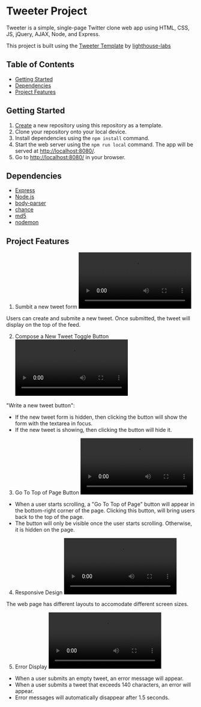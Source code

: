 # Tweeter Project

Tweeter is a simple, single-page Twitter clone web app using HTML, CSS, JS, jQuery, AJAX, Node, and Express.

This project  is built using the [Tweeter Template](https://github.com/lighthouse-labs/tweeter) by [lighthouse-labs](https://github.com/lighthouse-labs)

## Table of Contents
- [Getting Started](#getting-started)
- [Dependencies](#dependencies)
- [Project Features](#project-features)

## Getting Started

1. [Create](https://docs.github.com/en/repositories/creating-and-managing-repositories/creating-a-repository-from-a-template) a new repository using this repository as a template.
2. Clone your repository onto your local device.
3. Install dependencies using the `npm install` command.
3. Start the web server using the `npm run local` command. The app will be served at <http://localhost:8080/>.
4. Go to <http://localhost:8080/> in your browser.

## Dependencies

- [Express](https://expressjs.com/)
- [Node.js](https://nodejs.org/en/)
- [body-parser](https://expressjs.com/en/resources/middleware/body-parser.html)
- [chance](https://chancejs.com/)
- [md5](https://github.com/pvorb/node-md5)
- [nodemon](https://nodemon.io/)

## Project Features

1. Sumbit a new tweet form
![Video of a user composing a new tweet](.docs/new-tweet.mp4)

Users can create and submite a new tweet. Once submitted, the tweet will display on the top of the feed.

2. Compose a New Tweet Toggle Button
![Video of the toggle new tweet button being clicked](.docs/toggle-btn.mp4)

"Write a new tweet button":
- If the new tweet form is hidden, then clicking the button will show the form with the textarea in focus.
- If the new tweet is showing, then clicking the button will hide it. 

3. Go To Top of Page Button
![Video of the go to top of page button being clicked](.docs/top-page-btn.mp4)

- When a user starts scrolling, a "Go To Top of Page" button will appear in the bottom-right corner of the page. Clicking this button, will bring users back to the top of the page. 
- The button will only be visible once the user starts scrolling. Otherwise, it is hidden on the page.

4. Responsive Design
![Video of the responsive design layouts](.docs/responsive-design.mp4)

The web page has different layouts to accomodate different screen sizes.

5. Error Display
![Video of an error when trying to tweet an empty message](.docs/error-msg.mp4)

- When a user submits an empty tweet, an error message will appear.
- When a user submits a tweet that exceeds 140 characters, an error will appear.
- Error messages will automatically disappear after 1.5 seconds. 